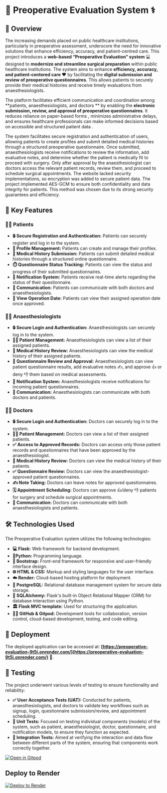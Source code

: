 # **🏥 Preoperative Evaluation System ⚕️**

## **📜 Overview**

The increasing demands placed on public healthcare institutions, particularly in preoperative assessment, underscore the need for innovative solutions that enhance efficiency, accuracy, and patient-centred care. This project introduces a **web-based “Preoperative Evaluation” system** 💻 designed to **modernize and streamline surgical preparation**  within public healthcare institutions. The system aims to enhance **efficiency, accuracy, and patient-centered care ❤** by facilitating the **digital submission  and review  of preoperative questionnaires**. This allows patients to securely provide their medical histories and receive timely evaluations from anaesthesiologists.

The platform facilitates efficient communication  and coordination among **patients, anaesthesiologists, and doctors ** by enabling the **electronic submission, review, and approval of preoperative questionnaires**. It reduces reliance on paper-based forms , minimizes administrative delays, and ensures healthcare professionals can make informed decisions based on accessible and structured patient data .

The system facilitates secure registration and authentication of users, allowing patients to create profiles and submit detailed medical histories through a structured preoperative questionnaire. Once submitted, anaesthesiologists receive notifications to review the information, add evaluative notes, and determine whether the patient is medically fit to proceed with surgery. Only after approval by the anaesthesiologist can doctors access the relevant patient records, review them, and proceed to schedule surgical appointments.
The website lacked security implementations, so encryption was added to secure patient data. The project implemented AES-GCM to ensure both confidentiality and data integrity for patients. This method was chosen due to its strong security guarantees and efficiency.

## **🔑 Key Features**

### **🧑‍⚕️ Patients**

*   **🔒 Secure Registration and Authentication:** Patients can securely register and log in to the system.
*   **👤 Profile Management:** Patients can create and manage their profiles.
*   **📝 Medical History Submission:** Patients can submit detailed medical histories through a structured online questionnaire.
*   **⏱️ Questionnaire Status Tracking:** Patients can view the status and progress of their submitted questionnaires.
*   **🔔 Notification System:** Patients receive real-time alerts regarding the status of their questionnaire.
*   **💬 Communication:** Patients can communicate with both doctors and anaesthesiologists.
*   **📅 View Operation Date:** Patients can view their assigned operation date once approved.

### **👩‍⚕️ Anaesthesiologists**

*   **🔒 Secure Login and Authentication:** Anaesthesiologists can securely log in to the system.
*   **🧑‍⚕️ Patient Management:** Anaesthesiologists can view a list of their assigned patients.
*   **📜 Medical History Review:** Anaesthesiologists can view the medical history of their assigned patients.
*   **🧐 Questionnaire Review and Approval:** Anaesthesiologists can view patient questionnaire results, add evaluative notes ✍️, and approve 👍 or deny 👎 them based on medical assessments.
*   **🔔 Notification System:** Anaesthesiologists receive notifications for incoming patient questionnaires.
*   **💬 Communication:** Anaesthesiologists can communicate with both doctors and patients.

### **👨‍⚕️ Doctors**

*   **🔒 Secure Login and Authentication:** Doctors can securely log in to the system.
*   **🧑‍⚕️ Patient Management:** Doctors can view a list of their assigned patients.
*   **✅ Access to Approved Records:** Doctors can access only those patient records and questionnaires that have been approved by the anaesthesiologist.
*   **📜 Medical History Review:** Doctors can view the medical history of their patients.
*   **✅ Questionnaire Review:** Doctors can view the anaesthesiologist-approved patient questionnaires.
*   **✍️ Note Taking:** Doctors can leave notes for approved questionnaires.
*   **🗓️ Appointment Scheduling:** Doctors can approve 👍/deny 👎 patients for surgery and schedule surgical appointments.
*   **💬 Communication:** Doctors can communicate with both anaesthesiologists and patients.

## **🛠️ Technologies Used**

The Preoperative Evaluation system utilizes the following technologies:

*   **💻 Flask:** Web framework for backend development.
*   **🐍Python:** Programming language.
*   **🎨 Bootstrap:** Front-end framework for responsive and user-friendly interface design.
*   **🌐 HTML & CSS:** Markup and styling languages for the user interface.
*   **☁️ Render:** Cloud-based hosting platform for deployment.
*   **🐘 PostgreSQL:** Relational database management system for secure data storage.
*   **🔗 SQLAlchemy:** Flask's built-in Object Relational Mapper (ORM) for database interaction using Python.
*   **🏛️ Flask MVC template:** Used for structuring the application.
*   **🧑‍💻 GitHub & Gitpod:** Development tools for collaboration, version control, cloud-based development, testing, and code editing.

## **🚀 Deployment**

The deployed application can be accessed at: **[https://preoperative-evaluation-9t5i.onrender.com/](https://preoperative-evaluation-9t5i.onrender.com/)** 🔗.

## **🧪 Testing**

The project underwent various levels of testing to ensure functionality and reliability:

*   **✅ User Acceptance Tests (UAT):** Conducted for patients, anaesthesiologists, and doctors to validate key workflows such as signup, login, questionnaire submission/review, and appointment scheduling.
*   **🧩 Unit Tests:** Focused on testing individual components (models) of the system, such as patient, anaesthesiologist, doctor, questionnaire, and notification models, to ensure they function as expected.
*   **🔗 Integration Tests:** Aimed at verifying the interaction and data flow between different parts of the system, ensuring that components work correctly together.


[![Open in Gitpod](https://gitpod.io/button/open-in-gitpod.svg)](https://gitpod.io/#https://github.com/INFO3604-Project-Group-PreOpEvaluation/preoperative-evaluation)

## Deploy to Render
<a href="https://render.com/deploy?repo=https://github.com/uwidcit/flaskmvc">
  <img src="https://render.com/images/deploy-to-render-button.svg" alt="Deploy to Render">
</a>

